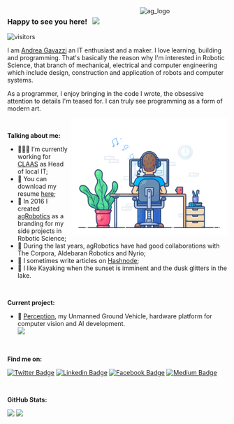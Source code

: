 <img align="right" src="https://github.com/andreagavazzi/ag_perception/blob/main/assets/ag_logo.jpg" alt="ag_logo" width="200"/>  

### Happy to see you here! &nbsp; <img src="https://media.giphy.com/media/hvRJCLFzcasrR4ia7z/giphy.gif" width="25px">
![visitors](https://visitor-badge.laobi.icu/badge?page_id=https://github.com/andreagavazzi)

I am [Andrea Gavazzi](https://github.com/andreagavazzi) an IT enthusiast and a maker. I love learning, building and programming. That's basically the reason why I'm interested in Robotic Science, that branch of mechanical, electrical and computer engineering which include design, construction and application of robots and computer systems.

As a programmer, I enjoy bringing in the code I wrote, the obsessive attention to details I'm teased for. I can truly see programming as a form of modern art. 

<img align="right" alt="GIF" src="https://github.com/andreagavazzi/andreagavazzi/blob/main/02.gif?raw=true" width="358" height="268" />
  
</br>

**Talking about me:**

- 👨🏻‍💻 I’m currently working for [CLAAS](https://www.claas.it) as Head of local IT;
- 📝 You can download my resume [here](https://github.com/andreagavazzi/Curriculum/blob/main/AndreaGavazzi_CV_IT.pdf);
- 🚀 In 2016 I created [agRobotics]() as a branding for my side projects in Robotic Science;
- 🤝 During the last years, agRobotics have had good collaborations with The Corpora, Aldebaran Robotics and Nyrio;
- 📝 I sometimes write articles on [Hashnode](https://hashnode.com/@andreagavazzi);
- 🚣 I like Kayaking when the sunset is imminent and the dusk glitters in the lake.

</br>

**Current project:**  
- :pushpin: [Perception](https://github.com/andreagavazzi/ag_perception), my Unmanned Ground Vehicle, hardware platform for computer vision and AI development.  
[<img src="https://github.com/andreagavazzi/ag_perception/blob/main/assets/banner_Perception_1.png" width="600"/>](https://github.com/andreagavazzi/ag_perception)

</br>

**Find me on:**

[![Twitter Badge](https://img.shields.io/badge/-Twitter-00acee?style=flat-square&logo=Twitter&logoColor=white)](https://twitter.com/andreagavazzi)
[![Linkedin Badge](https://img.shields.io/badge/-LinkedIn-0e76a8?style=flat-square&logo=Linkedin&logoColor=white)](https://linkedin.com/in/andreagavazzi)
[![Facebook Badge](https://img.shields.io/badge/-Facebook-0088cc?style=flat-square&logo=FAcebook&logoColor=white)](https://www.facebook.com/andrea.gavazzi.3)
[![Medium Badge](https://img.shields.io/badge/Hashnode-%2312100E.svg?&style=for-square&logo=Hashnode&logoColor=white)](https://hashnode.com/@andreagavazzi)

</br>

**GitHub Stats:**

<p>
  <img height="180em" src="https://github-readme-stats.vercel.app/api?username=andreagavazzi&show_icons=true&hide_border=true&&count_private=true=true" />
   <img height="180em" src="https://github-readme-stats.vercel.app/api/top-langs/?username=andreagavazzi&exclude_repo=KNN-Image-Classification&show_icons=true&hide_border=true&layout=compact&langs_count=8"/>
</p>
